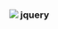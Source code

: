 ### ![](https://img1.daumcdn.net/thumb/R1280x0/?scode=mtistory2&fname=https%3A%2F%2Fk.kakaocdn.net%2Fdn%2Fbbpf0x%2FbtqEQZnwUK3%2FdV5MQqKKBShKcJWDK2zJSK%2Fimg.png) jquery 





